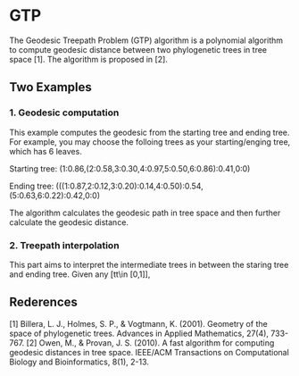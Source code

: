 # GTP
The Geodesic Treepath Problem (GTP) algorithm is a polynomial algorithm to compute geodesic distance between two phylogenetic trees in tree space [1]. The algorithm is proposed in [2].

## Two Examples 

### 1. Geodesic computation 

This example computes the geodesic from the starting tree and ending tree. For example, you may choose the folloing trees as your starting/enging tree, which has 6 leaves. 

Starting tree: (1:0.86,(2:0.58,3:0.30,4:0.97,5:0.50,6:0.86):0.41,0:0)

Ending tree: (((1:0.87,2:0.12,3:0.20):0.14,4:0.50):0.54,(5:0.63,6:0.22):0.42,0:0)

The algorithm calculates the geodesic path in tree space and then further calculate the geodesic distance. 

### 2. Treepath interpolation

This part aims to interpret the intermediate trees in between the staring tree and ending tree. Given any \[tt\in [0,1]\],

## Rederences
[1] Billera, L. J., Holmes, S. P., & Vogtmann, K. (2001). Geometry of the space of phylogenetic trees. Advances in Applied Mathematics, 27(4), 733-767.
[2] Owen, M., & Provan, J. S. (2010). A fast algorithm for computing geodesic distances in tree space. IEEE/ACM Transactions on Computational Biology and Bioinformatics, 8(1), 2-13.
